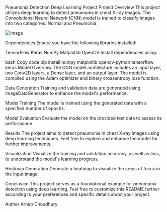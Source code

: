 Pneumonia Detection Deep Learning Project
Project Overview
This project utilizes deep learning to detect pneumonia in chest X-ray images. The Convolutional Neural Network (CNN) model is trained to classify images into two categories: Normal and Pneumonia.

![image](https://github.com/arnavchaudhur12/PneumoniaLungDetection/assets/95077985/d810742b-0954-41b3-ada8-5f0aac4f9d52)

Dependencies
Ensure you have the following libraries installed:

TensorFlow
Keras
NumPy
Matplotlib
OpenCV
Install dependencies using:

bash
Copy code
pip install numpy matplotlib opencv-python tensorflow keras
Model Overview
The CNN model architecture includes an input layer, two Conv2D layers, a Dense layer, and an output layer. The model is compiled using the Adam optimizer and binary crossentropy loss function.

Data Generation
Training and validation data are generated using ImageDataGenerator to enhance the model's performance.

Model Training
The model is trained using the generated data with a specified number of epochs.

Model Evaluation
Evaluate the model on the provided test data to assess its performance.

Results
The project aims to detect pneumonia in chest X-ray images using deep learning techniques. Feel free to explore and enhance the model for further improvements.

Visualization
Visualize the training and validation accuracy, as well as loss, to understand the model's learning progress.

Heatmap Generation
Generate a heatmap to visualize the areas of focus in the input image.

Conclusion
This project serves as a foundational example for pneumonia detection using deep learning. Feel free to customize this README further according to your preferences and specific details about your project.

Author
Arnab Choudhury
